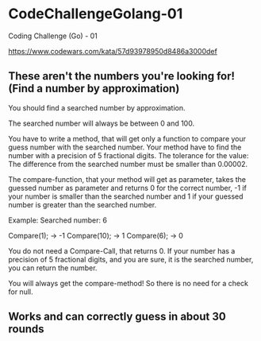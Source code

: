 # CodeChallengeGolang-01
Coding Challenge (Go) - 01

https://www.codewars.com/kata/57d93978950d8486a3000def

## These aren't the numbers you're looking for! (Find a number by approximation)

You should find a searched number by approximation.

The searched number will always be between 0 and 100.

You have to write a method, that will get only a function to compare your guess number with the searched number.
Your method have to find the number with a precision of 5 fractional digits.
The tolerance for the value: The difference from the searched number must be smaller than 0.00002.

The compare-function, that your method will get as parameter, takes the guessed number as parameter and returns 0 for the correct number, -1 if your number is smaller than the searched number and 1 if your guessed number is greater than the searched number.

Example:
Searched number: 6

Compare(1); -> -1
Compare(10); -> 1
Compare(6); -> 0

You do not need a Compare-Call, that returns 0. If your number has a precision of 5 fractional digits, and you are sure, it is the searched number, you can return the number.

You will always get the compare-method! So there is no need for a check for null.

## Works and can correctly guess in about 30 rounds